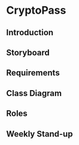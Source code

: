 # CryptoPass

## Introduction

## Storyboard

## Requirements

## Class Diagram

## Roles

## Weekly Stand-up

